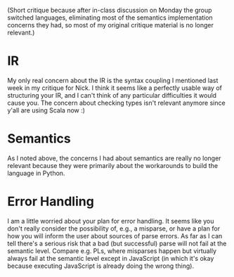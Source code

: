 (Short critique because after in-class discussion on Monday the group
switched languages, eliminating most of the semantics implementation
concerns they had, so most of my original critique material is no
longer relevant.)

# IR

My only real concern about the IR is the syntax coupling I mentioned
last week in my critique for Nick. I think it seems like a perfectly
usable way of structuring your IR, and I can't think of any particular
difficulties it would cause you. The concern about checking types
isn't relevant anymore since y'all are using Scala now :)

# Semantics

As I noted above, the concerns I had about semantics are really no
longer relevant because they were primarily about the workarounds to
build the language in Python.

# Error Handling

I am a little worried about your plan for error handling. It seems
like you don't really consider the possibility of, e.g., a misparse,
or have a plan for how you will inform the user about sources of parse
errors. As far as I can tell there's a serious risk that a bad (but
successful) parse will not fail at the semantic level. Compare
e.g. PLs, where misparses happen but virtually always fail at the
semantic level except in JavaScript (in which it's okay because
executing JavaScript is already doing the wrong thing).
